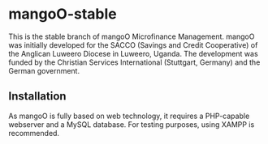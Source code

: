 # mangoO-stable

This is the stable branch of mangoO Microfinance Management. mangoO was initially developed for the SACCO (Savings and Credit Cooperative) of the Anglican Luweero Diocese in Luweero, Uganda.
The development was funded by the Christian Services International (Stuttgart, Germany) and the German government.

## Installation
As mangoO is fully based on web technology, it requires a PHP-capable webserver and a MySQL database. For testing purposes, using XAMPP is recommended.
